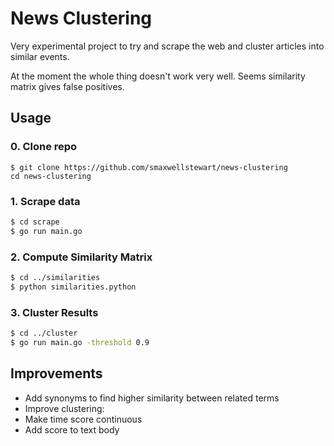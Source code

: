 # News Clustering

Very experimental project to try and scrape the web and cluster articles into similar events.

At the moment the whole thing doesn't work very well. Seems similarity matrix gives false positives.

## Usage

### 0. Clone repo

```
$ git clone https://github.com/smaxwellstewart/news-clustering
cd news-clustering
```

### 1. Scrape data

```bash
$ cd scrape
$ go run main.go
```

### 2. Compute Similarity Matrix

```bash
$ cd ../similarities
$ python similarities.python
```

### 3. Cluster Results

```bash
$ cd ../cluster
$ go run main.go -threshold 0.9
```

## Improvements

- Add synonyms to find higher similarity between related terms
- Improve clustering:
 - Make time score continuous
 - Add score to text body

